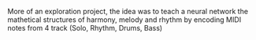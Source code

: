 More of an exploration project, the idea was to teach a neural network the mathetical structures of harmony, melody and rhythm by encoding MIDI notes from 4 track (Solo, Rhythm, Drums, Bass)
